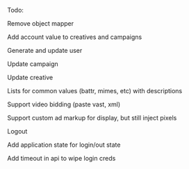 Todo:

Remove object mapper

Add account value to creatives and campaigns

Generate and update user

Update campaign

Update creative

Lists for common values (battr, mimes, etc) with descriptions

Support video bidding (paste vast, xml)

Support custom ad markup for display, but still inject pixels

Logout

Add application state for login/out state

Add timeout in api to wipe login creds

